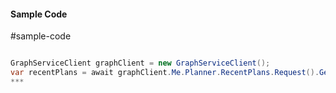 #### Sample Code
#sample-code 

```C#

GraphServiceClient graphClient = new GraphServiceClient();
var recentPlans = await graphClient.Me.Planner.RecentPlans.Request().GetAsync();
*** 

```